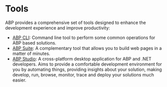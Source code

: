 # Tools

ABP provides a comprehensive set of tools designed to enhance the development experience and improve productivity:

* [ABP CLI](./cli/index.md): Command line tool to perform some common operations for ABP based solutions.
* [ABP Suite](./suite/index.md): A complementary tool that allows you to build web pages in a matter of minutes.
* [ABP Studio](./studio/index.md): A cross-platform desktop application for ABP and .NET developers. Aims to provide a comfortable development environment for you by automating things, providing insights about your solution, making develop, run, browse, monitor, trace and deploy your solutions much easier.